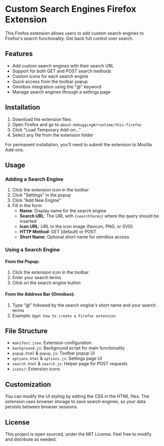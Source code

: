 # Custom Search Engines Firefox Extension

This Firefox extension allows users to add custom search engines to Firefox's search functionality. Get back full control over search.

## Features

- Add custom search engines with their search URL
- Support for both GET and POST search methods
- Custom icons for each search engine
- Quick access from the toolbar popup
- Omnibox integration using the "@" keyword
- Manage search engines through a settings page

## Installation

1. Download the extension files
2. Open Firefox and go to `about:debugging#/runtime/this-firefox`
3. Click "Load Temporary Add-on..."
4. Select any file from the extension folder

For permanent installation, you'll need to submit the extension to Mozilla Add-ons.

## Usage

### Adding a Search Engine

1. Click the extension icon in the toolbar
2. Click "Settings" in the popup
3. Click "Add New Engine"
4. Fill in the form:
   - **Name**: Display name for the search engine
   - **Search URL**: The URL with `{searchTerms}` where the query should be inserted
   - **Icon URL**: URL to the icon image (favicon, PNG, or SVG)
   - **HTTP Method**: GET (default) or POST
   - **Short Name**: Optional short name for omnibox access

### Using a Search Engine

#### From the Popup:
1. Click the extension icon in the toolbar
2. Enter your search terms
3. Click on the search engine button

#### From the Address Bar (Omnibox):
1. Type "@" followed by the search engine's short name and your search terms
2. Example: `@gpt how to create a Firefox extension`

## File Structure

- `manifest.json`: Extension configuration
- `background.js`: Background script for main functionality
- `popup.html` & `popup.js`: Toolbar popup UI
- `options.html` & `options.js`: Settings page UI
- `search.html` & `search.js`: Helper page for POST requests
- `icons/`: Extension icons

## Customization

You can modify the UI styling by editing the CSS in the HTML files. The extension uses browser storage to save search engines, so your data persists between browser sessions.

## License

This project is open sourced, under the MIT License. Feel free to modify and distribute as needed.
